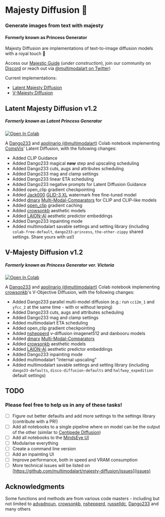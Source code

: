 # Majesty Diffusion 👑
### Generate images from text with majesty
#### Formerly known as Princess Generator
Majesty Diffusion are implementations of text-to-image diffusion models with a royal touch 👸

Access our [Majestic Guide](multimodal.art/majesty-diffusion) (_under construction_), join our community on [Discord](https://discord.gg/yNBtQBEDfZ) or reach out via [@multimodalart on Twitter](https://twitter.com/multimodalart))

Current implementations:
- [Latent Majesty Diffusion](#latent-majesty-diffusion-v12)
- [V-Majesty Diffusion](#v-majesty-diffusion-v12)


## Latent Majesty Diffusion v1.2
##### Formerly known as Latent Princess Generator
[![Open In Colab](https://colab.research.google.com/assets/colab-badge.svg)](https://colab.research.google.com/github/multimodalart/MajestyDiffusion/blob/main/latent.ipynb)

A [Dango233](https://github.com/Dango233) and [apolinario (@multimodalart)](https://github.com/multimodalart) Colab notebook implementing [CompVis](https://github.com/CompVis)' Latent Diffusion, with the following changes:
  - Added CLIP Guidance
  - Added Dango233 magical **new** step and upscaling scheduling
  - Added Dango233 cuts, augs and attributes scheduling
  - Added Dango233 mag and clamp settings
  - Added Dango233 linear ETA scheduling
  - Added Dango233 negative prompts for Latent Diffusion Guidance
  - Added open_clip gradient checkpointing
  - Added [Jack000](https://github.com/Jack000) [GLID-3 XL](https://github.com/Jack000/glid-3-xl) watermark free fine-tuned model
  - Added [dmarx](https://github.com/dmarx/) [Multi-Modal-Comparators](https://github.com/dmarx/Multi-Modal-Comparators) for CLIP and CLIP-like models
  - Added [open_clip](https://github.com/mlfoundations/open_clip) gradient caching
  - Added [crowsonkb](https://github.com/crowsonkb/v-diffusion-pytorch) aesthetic models
  - Added [LAION-AI](https://github.com/LAION-AI/aesthetic-predictor) aesthetic predictor embeddings
  - Added Dango233 inpainting mode
  - Added multimodalart savable settings and setting library (including `colab-free-default`, `dango233-princess`, `the-other-zippy` shared settings. Share yours with us!)

## V-Majesty Diffusion v1.2
##### Formerly known as Princess Generator ver. Victoria
[![Open In Colab](https://colab.research.google.com/assets/colab-badge.svg)](https://colab.research.google.com/github/multimodalart/MajestyDiffusion/blob/main/v.ipynb)

A [Dango233](https://github.com/Dango233) and [apolinario (@multimodalart)](https://github.com/multimodalart) Colab notebook implementing [crowsonkb](https://github.com/crowsonkb/v-diffusion-pytorch)'s V-Objective Diffusion, with the following changes: 
  - Added Dango233 parallel multi-model diffusion (e.g.: run `cc12m_1` and `yfcc_2` at the same time - with or without lerping)
  - Added Dango233 cuts, augs and attributes scheduling
  - Added Dango233 mag and clamp settings
  - Added multimodalart ETA scheduling
  - Added open_clip gradient checkpointing
  - Added [nshepperd](https://github.com/nshepperd) v-diffusion imagenet512 and danbooru models
  - Added [dmarx](https://github.com/dmarx) [Multi-Modal-Comparators](https://github.com/dmarx/Multi-Modal-Comparators)
  - Added [crowsonkb](https://github.com/crowsonkb) aesthetic models
  - Added [LAION-AI](https://github.com/LAION-AI/aesthetic-predictor) aesthetic predictor embeddings
  - Added Dango233 inpainting mode
  - Added multimodalart "internal upscaling" 
  - Added multimodalart savable settings and setting library (including `dango33-defaults`, `disco-diffusion-defaults` and `halfway_expedition` default settings)

## TODO
### Please feel free to help us in any of these tasks!
  - [ ] Figure out better defaults and add more settings to the settings library (contribute with a PR!)
  - [ ] Add all notebooks to a single pipeline where on model can be the output of the other (similar to [Centipede Diffusion](https://github.com/Zalring/Centipede_Diffusion))
  - [ ] Add all notebooks to the [MindsEye UI](multimodal.art/mindseye)
  - [ ] Modularise everything
  - [ ] Create a command line version
  - [ ] Add an inpainting UI
  - [ ] Improve performance, both in speed and VRAM consumption
  - [ ] More technical issues will be listed on [https://github.com/multimodalart/majesty-diffusion/issues](issues)

## Acknowledgments
Some functions and methods are from various code masters - including but not limited to [advadnoun](https://twitter.com/advadnoun), [crowsonkb](https://github.com/crowsonkb), [nshepperd](https://github.com/nshepperd), [russelldc](https://github.com/russelldc), [Dango233](https://github.com/Dango233) and many others
